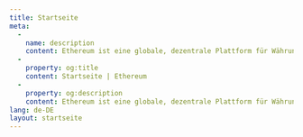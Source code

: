 ```yaml
---
title: Startseite
meta:
  - 
    name: description
    content: Ethereum ist eine globale, dezentrale Plattform für Währungen und neue Arten von Anwendungen. Auf Ethereum kannst du Code schreiben, der digitale Werte verwaltet, der exakt wie programmiert ausgeführt wird und der von überall auf der Welt zugänglich ist.
  - 
    property: og:title
    content: Startseite | Ethereum
  - 
    property: og:description
    content: Ethereum ist eine globale, dezentrale Plattform für Währungen und neue Arten von Anwendungen. Auf Ethereum kannst du Code schreiben, der digitale Werte verwaltet, der exakt wie programmiert ausgeführt wird und der von überall auf der Welt zugänglich ist.
lang: de-DE
layout: startseite
---
```


<HomePage/>